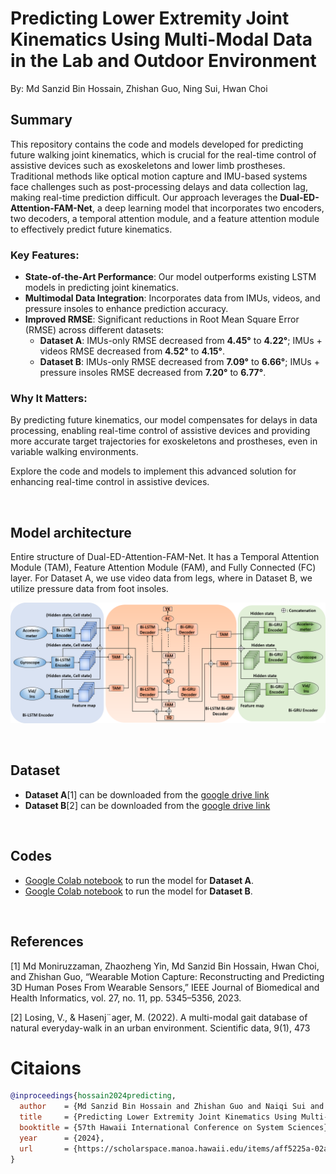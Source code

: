 # Predicting Lower Extremity Joint Kinematics Using Multi-Modal Data in the Lab and Outdoor Environment
By: Md Sanzid Bin Hossain, Zhishan Guo, Ning Sui, Hwan Choi

## Summary

This repository contains the code and models developed for predicting future walking joint kinematics, which is crucial for the real-time control of assistive devices such as exoskeletons and lower limb prostheses. Traditional methods like optical motion capture and IMU-based systems face challenges such as post-processing delays and data collection lag, making real-time prediction difficult. Our approach leverages the **Dual-ED-Attention-FAM-Net**, a deep learning model that incorporates two encoders, two decoders, a temporal attention module, and a feature attention module to effectively predict future kinematics.

### Key Features:
- **State-of-the-Art Performance**: Our model outperforms existing LSTM models in predicting joint kinematics.
- **Multimodal Data Integration**: Incorporates data from IMUs, videos, and pressure insoles to enhance prediction accuracy.
- **Improved RMSE**: Significant reductions in Root Mean Square Error (RMSE) across different datasets:
  - **Dataset A**: IMUs-only RMSE decreased from **4.45°** to **4.22°**; IMUs + videos RMSE decreased from **4.52°** to **4.15°**.
  - **Dataset B**: IMUs-only RMSE decreased from **7.09°** to **6.66°**; IMUs + pressure insoles RMSE decreased from **7.20°** to **6.77°**.

### Why It Matters:
By predicting future kinematics, our model compensates for delays in data processing, enabling real-time control of assistive devices and providing more accurate target trajectories for exoskeletons and prostheses, even in variable walking environments.

Explore the code and models to implement this advanced solution for enhancing real-time control in assistive devices.

<br>

## Model architecture

Entire structure of Dual-ED-Attention-FAM-Net. It has a Temporal Attention Module (TAM), Feature Attention Module (FAM), and Fully Connected (FC) layer. For Dataset A, we use video data from legs, where in Dataset B, we utilize pressure data from foot insoles.

![model_architecture](Images/Dual-Encoder_decoder.png)

<br>

## Dataset

- **Dataset A**[1] can be downloaded from the [google drive link](https://drive.google.com/file/d/1TAb1LAEt8EMMI5herwQd4T3f__2TWIMe/view?usp=drive_link)
- **Dataset B**[2] can be downloaded from the [google drive link](https://drive.google.com/file/d/17EKrzZxoqofL8vzS0g3gZ1EdGdmVSQRK/view?usp=sharing)

<br>

## Codes
- [Google Colab notebook](HICCS_Dataset_A_Kinematics_prediction.ipynb) to run the model for **Dataset A**.
- [Google Colab notebook](HICCS_Dataset_B_Kinematics_prediction.ipynb) to run the model for **Dataset B**.

<br>

## References
[1] Md Moniruzzaman, Zhaozheng Yin, Md Sanzid Bin Hossain, Hwan Choi, and Zhishan Guo, “Wearable Motion Capture: Reconstructing and Predicting 3D Human Poses From Wearable Sensors,” IEEE Journal of Biomedical and Health Informatics, vol. 27, no. 11, pp. 5345–5356, 2023.

[2] Losing, V., & Hasenj¨ager, M. (2022). A multi-modal gait database of natural everyday-walk in an urban environment. Scientific data, 9(1), 473


# Citaions

```bibtex
@inproceedings{hossain2024predicting,
  author    = {Md Sanzid Bin Hossain and Zhishan Guo and Naiqi Sui and Hwan Choi},
  title     = {Predicting Lower Extremity Joint Kinematics Using Multi-Modal Data in the Lab and Outdoor Environment},
  booktitle = {57th Hawaii International Conference on System Sciences},
  year      = {2024},
  url       = {https://scholarspace.manoa.hawaii.edu/items/aff5225a-02ab-4174-902d-f90f1acbc352}
}
